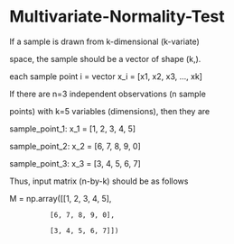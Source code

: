 # Multivariate-Normality-Test

If a sample is drawn from k-dimensional (k-variate)

space, the sample should be a vector of shape (k,).


each sample point i = vector x_i = [x1, x2, x3, ..., xk]


If there are n=3 independent observations (n sample

points) with k=5 variables (dimensions), then they are


sample_point_1: x_1 = [1, 2, 3, 4, 5]

sample_point_2: x_2 = [6, 7, 8, 9, 0]

sample_point_3: x_3 = [3, 4, 5, 6, 7]


Thus, input matrix (n-by-k) should be as follows


M = np.array([[1, 2, 3, 4, 5],

              [6, 7, 8, 9, 0],

              [3, 4, 5, 6, 7]])
